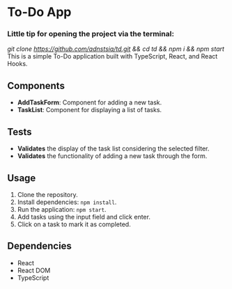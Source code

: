 # To-Do App
### Little tip for opening the project via the terminal:  
 _git clone https://github.com/adnstsia/td.git && cd td && npm i && npm start_
This is a simple To-Do application built with TypeScript, React, and React Hooks.

## Components

- **AddTaskForm**: Component for adding a new task.
- **TaskList**: Component for displaying a list of tasks.

## Tests

- **Validates** the display of the task list considering the selected filter.
- **Validates** the functionality of adding a new task through the form.

## Usage

1. Clone the repository.
2. Install dependencies: `npm install`.
3. Run the application: `npm start`.
4. Add tasks using the input field and click enter.
5. Click on a task to mark it as completed.

## Dependencies

- React
- React DOM
- TypeScript

